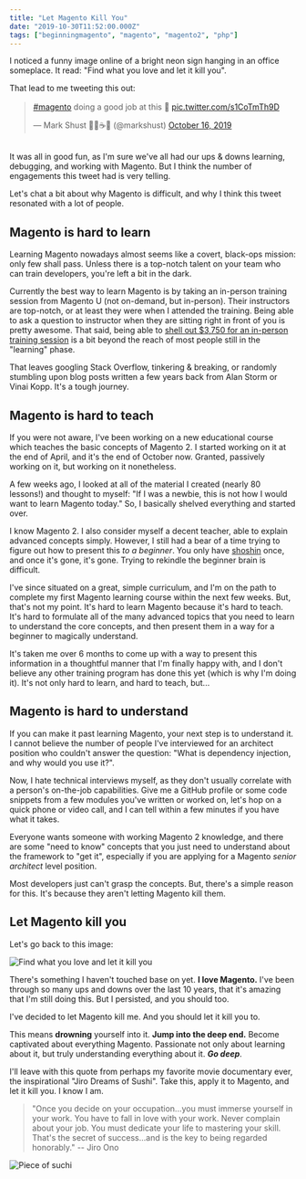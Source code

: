```yaml
---
title: "Let Magento Kill You"
date: "2019-10-30T11:52:00.000Z"
tags: ["beginningmagento", "magento", "magento2", "php"]
---
```


I noticed a funny image online of a bright neon sign hanging in an office someplace. It read: "Find what you love and let it kill you".

That lead to me tweeting this out:

<div style="margin: 1rem auto 2rem; max-width: 100%; width: 500px;">
<blockquote class="twitter-tweet"><p lang="en" dir="ltr"><a href="https://twitter.com/hashtag/magento?src=hash&amp;ref_src=twsrc%5Etfw">#magento</a> doing a good job at this 🤣 <a href="https://t.co/s1CoTmTh9D">pic.twitter.com/s1CoTmTh9D</a></p>&mdash; Mark Shust 👨‍🏫☕️🚀 (@markshust) <a href="https://twitter.com/markshust/status/1184561446195204096?ref_src=twsrc%5Etfw">October 16, 2019</a></blockquote> <script async src="https://platform.twitter.com/widgets.js" charset="utf-8"></script>
</div>

It was all in good fun, as I'm sure we've all had our ups & downs learning, debugging, and working with Magento. But I think the number of engagements this tweet had is very telling.

Let's chat a bit about why Magento is difficult, and why I think this tweet resonated with a lot of people.

## Magento is hard to learn

Learning Magento nowadays almost seems like a covert, black-ops mission: only few shall pass. Unless there is a top-notch talent on your team who can train developers, you're left a bit in the dark.

Currently the best way to learn Magento is by taking an in-person training session from Magento U (not on-demand, but in-person). Their instructors are top-notch, or at least they were when I attended the training. Being able to ask a question to instructor when they are sitting right in front of you is pretty awesome. That said, being able to <a href="https://u.magento.com/magento-2-development-essentials" target="_blank">shell out $3,750 for an in-person training session</a> is a bit beyond the reach of most people still in the "learning" phase.

That leaves googling Stack Overflow, tinkering & breaking, or randomly stumbling upon blog posts written a few years back from Alan Storm or Vinai Kopp. It's a tough journey.


## Magento is hard to teach

If you were not aware, I've been working on a new educational course which teaches the basic concepts of Magento 2. I started working on it at the end of April, and it's the end of October now. Granted, passively working on it, but working on it nonetheless.

A few weeks ago, I looked at all of the material I created (nearly 80 lessons!) and thought to myself: "If I was a newbie, this is not how I would want to learn Magento today." So, I basically shelved everything and started over.

I know Magento 2. I also consider myself a decent teacher, able to explain advanced concepts simply. However, I still had a bear of a time trying to figure out how to present this *to a beginner*. You only have <a href="https://en.wikipedia.org/wiki/Shoshin" target="_blank">shoshin</a> once, and once it's gone, it's gone. Trying to rekindle the beginner brain is difficult.

I've since situated on a great, simple curriculum, and I'm on the path to complete my first Magento learning course within the next few weeks. But, that's not my point. It's hard to learn Magento because it's hard to teach. It's hard to formulate all of the many advanced topics that you need to learn to understand the core concepts, and then present them in a way for a beginner to magically understand.

It's taken me over 6 months to come up with a way to present this information in a thoughtful manner that I'm finally happy with, and I don't believe any other training program has done this yet (which is why I'm doing it). It's not only hard to learn, and hard to teach, but...

## Magento is hard to understand

If you can make it past learning Magento, your next step is to understand it. I cannot believe the number of people I've interviewed for an architect position who couldn't answer the question: "What is dependency injection, and why would you use it?". 

Now, I hate technical interviews myself, as they don't usually correlate with a person's on-the-job capabilities. Give me a GitHub profile or some code snippets from a few modules you've written or worked on, let's hop on a quick phone or video call, and I can tell within a few minutes if you have what it takes.

Everyone wants someone with working Magento 2 knowledge, and there are some "need to know" concepts that you just need to understand about the framework to "get it", especially if you are applying for a Magento *senior architect* level position.

Most developers just can't grasp the concepts. But, there's a simple reason for this. It's because they aren't letting Magento kill them.

## Let Magento kill you

Let's go back to this image:

![Find what you love and let it kill you](let-it-kill-you.jpg)

There's something I haven't touched base on yet. **I love Magento.** I've been through so many ups and downs over the last 10 years, that it's amazing that I'm still doing this. But I persisted, and you should too.

I've decided to let Magento kill me. And you should let it kill you to.

This means **drowning** yourself into it. **Jump into the deep end.** Become captivated about everything Magento. Passionate not only about learning about it, but truly understanding everything about it. ***Go deep***.

I'll leave with this quote from perhaps my favorite movie documentary ever, the inspirational "Jiro Dreams of Sushi". Take this, apply it to Magento, and let it kill you. I know I am.

> "Once you decide on your occupation...you must immerse yourself in your work. You have to fall in love with your work. Never complain about your job. You must dedicate your life to mastering your skill. That's the secret of success...and is the key to being regarded honorably." -- Jiro Ono

![Piece of suchi](sushi.jpg)
